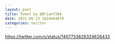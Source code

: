 ```yaml
--- 
layout: post 
title: Tweet by @Brian7384 
date: 2021-06-23 1624464878 
categories: twitter 
--- 
```

https://twitter.com/o/status/1407733828324626433